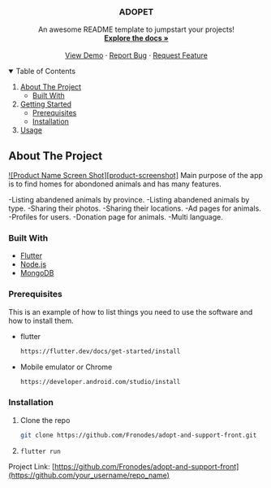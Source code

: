 <!-- PROJECT LOGO -->
<br />
<p align="center">
  <a href="https://github.com/Fronodes/adopt-and-support-front>
    <img src="https://raw.githubusercontent.com/othneildrew/Best-README-Template/master/images/logo.png" alt="Logo" width="80" height="80">
  </a>

  <h3 align="center">ADOPET</h3>

  <p align="center">
    An awesome README template to jumpstart your projects!
    <br />
    <a href="https://github.com/othneildrew/Best-README-Template"><strong>Explore the docs »</strong></a>
    <br />
    <br />
    <a href="https://github.com/othneildrew/Best-README-Template">View Demo</a>
    ·
    <a href="https://github.com/othneildrew/Best-README-Template/issues">Report Bug</a>
    ·
    <a href="https://github.com/othneildrew/Best-README-Template/issues">Request Feature</a>
  </p>
</p>



<!-- TABLE OF CONTENTS -->
<details open="open">
  <summary>Table of Contents</summary>
  <ol>
    <li>
      <a href="#about-the-project">About The Project</a>
      <ul>
        <li><a href="#built-with">Built With</a></li>
      </ul>
    </li>
    <li>
      <a href="#getting-started">Getting Started</a>
      <ul>
        <li><a href="#prerequisites">Prerequisites</a></li>
        <li><a href="#installation">Installation</a></li>
      </ul>
    </li>
    <li><a href="#usage">Usage</a></li>
  </ol>
</details>



<!-- ABOUT THE PROJECT -->
## About The Project

[![Product Name Screen Shot][product-screenshot]](https://discord.com/channels/712000429117931605/831943870375264267/833356284345450506)
Main purpose of the app is to find homes for abondoned animals and has many features.

-Listing abandened animals by province.
-Listing abandened animals by type.
-Sharing their photos.
-Sharing their locations.
-Ad pages for animals.
-Profiles for users.
-Donation page for animals.
-Multi language.

### Built With

* [Flutter](https://flutter.dev)
* [Node.js](https://nodejs.dev/)
* [MongoDB](https://www.mongodb.com/)


### Prerequisites

This is an example of how to list things you need to use the software and how to install them.
* flutter
  ```sh
  https://flutter.dev/docs/get-started/install
  ```
* Mobile emulator or Chrome
   ```sh
  https://developer.android.com/studio/install
  ```
### Installation

1. Clone the repo
   ```sh
   git clone https://github.com/Fronodes/adopt-and-support-front.git
   ```
2. ``` flutter run ```







Project Link: [https://github.com/Fronodes/adopt-and-support-front](https://github.com/your_username/repo_name)

